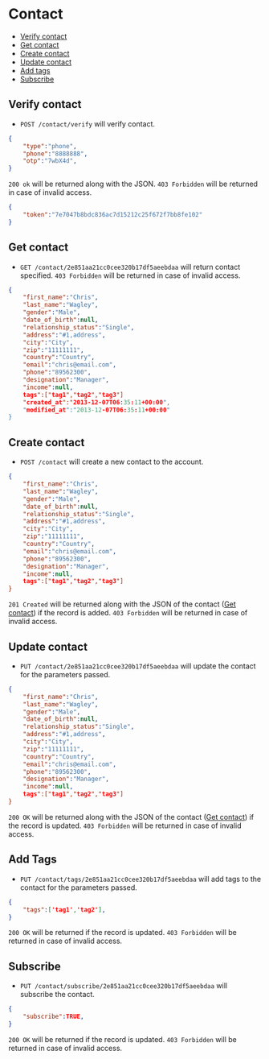 Contact
====================

* [Verify contact](#verify-contact)
* [Get contact](#get-contact)
* [Create contact](#create-contact)
* [Update contact](#update-contact)
* [Add tags](#add-tags)
* [Subscribe](#subscribe)



Verify contact
----------------

* `POST /contact/verify` will verify contact.

```json
{
	"type":"phone",
	"phone":"8888888",
	"otp":"7wbX4d",
}
```

`200 ok` will be returned along with the JSON. `403 Forbidden` will be returned in case of invalid access.

```json
{
	"token":"7e7047b8bdc836ac7d15212c25f672f7bb8fe102"
}
```

Get  contact
----------------

* `GET /contact/2e851aa21cc0cee320b17df5aeebdaa` will return contact specified. `403 Forbidden` will be returned in case of invalid access.

```json
{
	"first_name":"Chris",
	"last_name":"Wagley",
	"gender":"Male",
	"date_of_birth":null,
	"relationship_status":"Single",
	"address":"#1,address",
	"city":"City",
	"zip":"11111111",
	"country":"Country",
	"email":"chris@email.com",
	"phone":"89562300",
	"designation":"Manager",
	"income":null,
	tags":["tag1","tag2","tag3"]
	"created_at":"2013-12-07T06:35:11+00:00",
	"modified_at":"2013-12-07T06:35:11+00:00"
}
```
Create contact
----------------

* `POST /contact` will create a new contact to the account.

```json
{
	"first_name":"Chris",
	"last_name":"Wagley",
	"gender":"Male",
	"date_of_birth":null,
	"relationship_status":"Single",
	"address":"#1,address",
	"city":"City",
	"zip":"11111111",
	"country":"Country",
	"email":"chris@email.com",
	"phone":"89562300",
	"designation":"Manager",
	"income":null,
	tags":["tag1","tag2","tag3"]
}
```

`201 Created` will be returned along with the JSON of the contact ([Get contact](#get-contact)) if the record is added. `403 Forbidden` will be returned in case of invalid access.


Update contact
----------------

* `PUT /contact/2e851aa21cc0cee320b17df5aeebdaa` will update the contact for the parameters passed.

```json
{
	"first_name":"Chris",
	"last_name":"Wagley",
	"gender":"Male",
	"date_of_birth":null,
	"relationship_status":"Single",
	"address":"#1,address",
	"city":"City",
	"zip":"11111111",
	"country":"Country",
	"email":"chris@email.com",
	"phone":"89562300",
	"designation":"Manager",
	"income":null,
	tags":["tag1","tag2","tag3"]
}
```
`200 OK` will be returned along with the JSON of the contact ([Get contact](#get-contact)) if the record is updated. `403 Forbidden` will be returned in case of invalid access.


Add Tags
----------------

* `PUT /contact/tags/2e851aa21cc0cee320b17df5aeebdaa` will add tags to the contact for the parameters passed.

```json
{
	"tags":['tag1','tag2'],
}
```
`200 OK` will be returned if the record is updated. `403 Forbidden` will be returned in case of invalid access.

Subscribe
----------------

* `PUT /contact/subscribe/2e851aa21cc0cee320b17df5aeebdaa` will subscribe the contact.

```json
{
	"subscribe":TRUE,
}
```
`200 OK` will be returned if the record is updated. `403 Forbidden` will be returned in case of invalid access.

